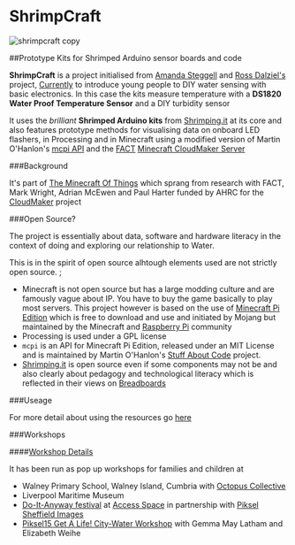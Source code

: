 # ShrimpCraft

![shrimpcraft copy](https://cloud.githubusercontent.com/assets/128456/7733192/9103e4a8-ff25-11e4-93b1-a7c8c4e9ce5c.jpg)

##Prototype Kits for Shrimped Arduino sensor boards and code

**ShrimpCraft** is a project initialised from [Amanda Steggell](http://www.testingtesting.org/) and [Ross Dalziel's](http://cheapjack.org.uk) project, [Currently](http:/currently.no) to introduce young people to DIY water sensing with basic electronics. In this case the kits measure temperature with a **DS1820 Water Proof Temperature Sensor** and a DIY turbidity sensor

It uses the *brilliant* **Shrimped Arduino kits** from [Shrimping.it](http://shrimping.it/blog/) at its core and also features prototype methods for visualising data on onboard LED flashers, in Processing and in Minecraft using a modified version of Martin O'Hanlon's [mcpi API](https://github.com/martinohanlon/mcpi) and the [FACT](http://fact.co.uk) [Minecraft CloudMaker Server](http://mc.fact.co.uk:8123/)

###Background

It's part of [The Minecraft Of Things](http://minecraftofthings.tumblr.com) which sprang from research with FACT, Mark Wright, Adrian McEwen and Paul Harter funded by AHRC for the [CloudMaker](http://www.fact.co.uk/projects/cloudmaker-making-minecraft-real.aspx) project

###Open Source?

The project is essentially about data, software and hardware literacy in the context of doing and exploring our relationship to Water.

This is in the spirit of open source alhtough elements used are not strictly open source. ; 

 * Minecraft is not open source but has a large modding culture and are famously vague about IP. You have to buy the game basically to play most servers. This project however is based on the use of [Minecraft Pi Edition](http://pi.minecraft.net/?page_id=14) which is free to download and use and initiated by Mojang but maintained by the Minecraft and [Raspberry Pi](http://elinux.org/RPi_Hub) community
 * Processing is used under a GPL license
 * `mcpi` is an API for Minecraft Pi Edition, released under an MIT License and is maintained by Martin O'Hanlon's [Stuff About Code](http://www.stuffaboutcode.com/p/minecraft.html) project.
 * [Shrimping.it](http://shrimping.it/blog/) is open source even if some components may not be and also clearly about pedagogy and technological literacy which is reflected in their views on [Breadboards](http://shrimping.it/blog/why-no-pcbs/) 

###Useage

For more detail about using the resources go [here](https://github.com/cheapjack/ShrimpCraft/blob/master/resources/README.md)

###Workshops

####[Workshop Details](https://github.com/cheapjack/ShrimpCraft/blob/master/Events.md)

It has been run as pop up workshops for families and children at

 * Walney Primary School, Walney Island, Cumbria with [Octopus Collective](http://www.octopuscollective.org)
 * Liverpool Maritime Museum
 * [Do-It-Anyway festival](http://opensourcingfestivals.eu/events/do-it-anyway-festival-sheffield-uk) at [Access Space](http://access-space.org/) in partnership with [Piksel](http://piksel.no/) [Sheffield Images](https://www.flickr.com/photos/ajsteggell/sets/72157653152049145)
 * [Piksel15 Get A Life! City-Water Workshop](http://15.piksel.no/city-water/) with Gemma May Latham and Elizabeth Weihe
